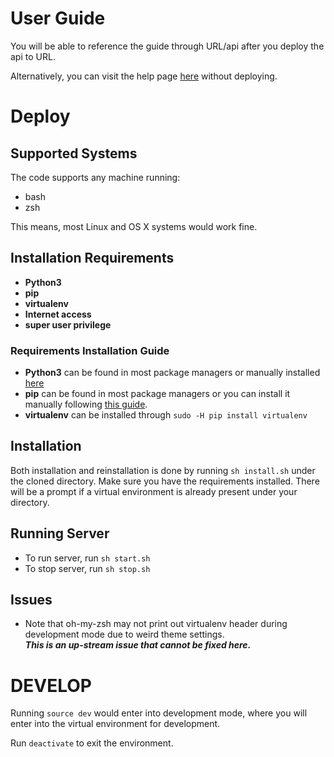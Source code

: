 # User Guide

You will be able to reference the guide through URL/api after you deploy the api to URL.

Alternatively, you can visit the help page [here](http://www.michaelmao.me/GSW-Sat-Tracking/) without deploying.

# Deploy

## Supported Systems
The code supports any machine running:
* bash
* zsh

This means, most Linux and OS X systems would work fine.

## Installation Requirements

* **Python3**
* **pip**
* **virtualenv**
* **Internet access**
* **super user privilege**

### Requirements Installation Guide

* **Python3** can be found in most package managers or manually installed [here](https://www.python.org/downloads/)
* **pip** can be found in most package managers or you can install it manually following [this guide](https://pip.pypa.io/en/stable/installing/).
* **virtualenv** can be installed through `sudo -H pip install virtualenv`

## Installation
Both installation and reinstallation is done by running `sh install.sh` under the cloned directory. Make sure you have the requirements installed. There will be a prompt if a virtual environment is already present under your directory.

## Running Server

* To run server, run `sh start.sh`
* To stop server, run `sh stop.sh`

## Issues
* Note that oh-my-zsh may not print out virtualenv header during development mode due to weird theme settings.  
***This is an up-stream issue that cannot be fixed here.***

# DEVELOP
Running `source dev` would enter into development mode, where you will enter into the virtual environment for development.

Run `deactivate` to exit the environment.
